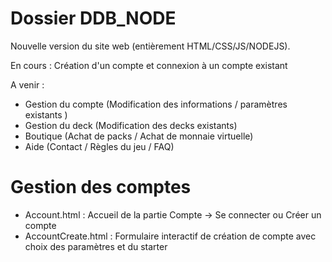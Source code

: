 # Dossier DDB_NODE

Nouvelle version du site web (entièrement HTML/CSS/JS/NODEJS).

En cours : Création d'un compte et connexion à un compte existant

A venir :
- Gestion du compte (Modification des informations / paramètres existants )
- Gestion du deck (Modification des decks existants)
- Boutique (Achat de packs / Achat de monnaie virtuelle)
- Aide (Contact / Règles du jeu / FAQ)


# Gestion des comptes 

- Account.html : Accueil de la partie Compte -> Se connecter ou Créer un compte
- AccountCreate.html : Formulaire interactif de création de compte avec choix des paramètres et du starter

